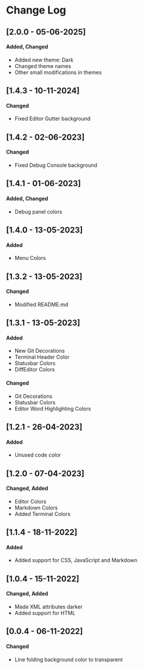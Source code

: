 # Change Log

## [2.0.0 - 05-06-2025]
#### Added, Changed

- Added new theme: Dark
- Changed theme names
- Other small modifications in themes

## [1.4.3 - 10-11-2024]
#### Changed

- Fixed Editor Gutter background

## [1.4.2 - 02-06-2023]
#### Changed

- Fixed Debug Console background

## [1.4.1 - 01-06-2023]
#### Added, Changed

- Debug panel colors

## [1.4.0 - 13-05-2023]
#### Added

- Menu Colors

## [1.3.2 - 13-05-2023]
#### Changed

- Modified README.md

## [1.3.1 - 13-05-2023]
#### Added

- New Git Decorations
- Terminal Header Color
- Statusbar Colors
- DiffEditor Colors

#### Changed

- Git Decorations
- Statusbar Colors
- Editor Word Highlighting Colors

## [1.2.1 - 26-04-2023]
#### Added

- Unused code color

## [1.2.0 - 07-04-2023]
#### Changed, Added

- Editor Colors
- Markdown Colors
- Added Terminal Colors

## [1.1.4 - 18-11-2022]
#### Added

- Added support for CSS, JavaScript and Markdown

## [1.0.4 - 15-11-2022]
#### Changed, Added

- Made XML attributes darker
- Added support for HTML

## [0.0.4 - 06-11-2022]
#### Changed

- Line folding background color to transparent

